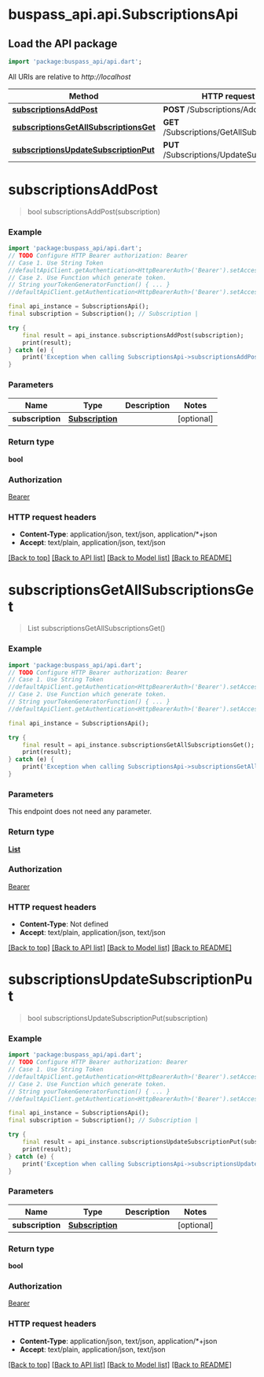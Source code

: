 # buspass_api.api.SubscriptionsApi

## Load the API package
```dart
import 'package:buspass_api/api.dart';
```

All URIs are relative to *http://localhost*

Method | HTTP request | Description
------------- | ------------- | -------------
[**subscriptionsAddPost**](SubscriptionsApi.md#subscriptionsaddpost) | **POST** /Subscriptions/Add | 
[**subscriptionsGetAllSubscriptionsGet**](SubscriptionsApi.md#subscriptionsgetallsubscriptionsget) | **GET** /Subscriptions/GetAllSubscriptions | 
[**subscriptionsUpdateSubscriptionPut**](SubscriptionsApi.md#subscriptionsupdatesubscriptionput) | **PUT** /Subscriptions/UpdateSubscription | 


# **subscriptionsAddPost**
> bool subscriptionsAddPost(subscription)



### Example
```dart
import 'package:buspass_api/api.dart';
// TODO Configure HTTP Bearer authorization: Bearer
// Case 1. Use String Token
//defaultApiClient.getAuthentication<HttpBearerAuth>('Bearer').setAccessToken('YOUR_ACCESS_TOKEN');
// Case 2. Use Function which generate token.
// String yourTokenGeneratorFunction() { ... }
//defaultApiClient.getAuthentication<HttpBearerAuth>('Bearer').setAccessToken(yourTokenGeneratorFunction);

final api_instance = SubscriptionsApi();
final subscription = Subscription(); // Subscription | 

try {
    final result = api_instance.subscriptionsAddPost(subscription);
    print(result);
} catch (e) {
    print('Exception when calling SubscriptionsApi->subscriptionsAddPost: $e\n');
}
```

### Parameters

Name | Type | Description  | Notes
------------- | ------------- | ------------- | -------------
 **subscription** | [**Subscription**](Subscription.md)|  | [optional] 

### Return type

**bool**

### Authorization

[Bearer](../README.md#Bearer)

### HTTP request headers

 - **Content-Type**: application/json, text/json, application/*+json
 - **Accept**: text/plain, application/json, text/json

[[Back to top]](#) [[Back to API list]](../README.md#documentation-for-api-endpoints) [[Back to Model list]](../README.md#documentation-for-models) [[Back to README]](../README.md)

# **subscriptionsGetAllSubscriptionsGet**
> List<Subscription> subscriptionsGetAllSubscriptionsGet()



### Example
```dart
import 'package:buspass_api/api.dart';
// TODO Configure HTTP Bearer authorization: Bearer
// Case 1. Use String Token
//defaultApiClient.getAuthentication<HttpBearerAuth>('Bearer').setAccessToken('YOUR_ACCESS_TOKEN');
// Case 2. Use Function which generate token.
// String yourTokenGeneratorFunction() { ... }
//defaultApiClient.getAuthentication<HttpBearerAuth>('Bearer').setAccessToken(yourTokenGeneratorFunction);

final api_instance = SubscriptionsApi();

try {
    final result = api_instance.subscriptionsGetAllSubscriptionsGet();
    print(result);
} catch (e) {
    print('Exception when calling SubscriptionsApi->subscriptionsGetAllSubscriptionsGet: $e\n');
}
```

### Parameters
This endpoint does not need any parameter.

### Return type

[**List<Subscription>**](Subscription.md)

### Authorization

[Bearer](../README.md#Bearer)

### HTTP request headers

 - **Content-Type**: Not defined
 - **Accept**: text/plain, application/json, text/json

[[Back to top]](#) [[Back to API list]](../README.md#documentation-for-api-endpoints) [[Back to Model list]](../README.md#documentation-for-models) [[Back to README]](../README.md)

# **subscriptionsUpdateSubscriptionPut**
> bool subscriptionsUpdateSubscriptionPut(subscription)



### Example
```dart
import 'package:buspass_api/api.dart';
// TODO Configure HTTP Bearer authorization: Bearer
// Case 1. Use String Token
//defaultApiClient.getAuthentication<HttpBearerAuth>('Bearer').setAccessToken('YOUR_ACCESS_TOKEN');
// Case 2. Use Function which generate token.
// String yourTokenGeneratorFunction() { ... }
//defaultApiClient.getAuthentication<HttpBearerAuth>('Bearer').setAccessToken(yourTokenGeneratorFunction);

final api_instance = SubscriptionsApi();
final subscription = Subscription(); // Subscription | 

try {
    final result = api_instance.subscriptionsUpdateSubscriptionPut(subscription);
    print(result);
} catch (e) {
    print('Exception when calling SubscriptionsApi->subscriptionsUpdateSubscriptionPut: $e\n');
}
```

### Parameters

Name | Type | Description  | Notes
------------- | ------------- | ------------- | -------------
 **subscription** | [**Subscription**](Subscription.md)|  | [optional] 

### Return type

**bool**

### Authorization

[Bearer](../README.md#Bearer)

### HTTP request headers

 - **Content-Type**: application/json, text/json, application/*+json
 - **Accept**: text/plain, application/json, text/json

[[Back to top]](#) [[Back to API list]](../README.md#documentation-for-api-endpoints) [[Back to Model list]](../README.md#documentation-for-models) [[Back to README]](../README.md)

